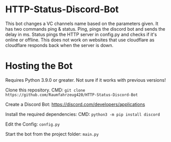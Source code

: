 # HTTP-Status-Discord-Bot
This bot changes a VC channels name based on the parameters given. It has two commands ping & status. Ping, pings the discord bot and sends the delay in ms. Status pings the HTTP server in config.py and checks if it's online or offline. This does not work on websites that use cloudflare as cloudflare responds back when the server is down.

# Hosting the Bot
Requires Python 3.9.0 or greater. Not sure if it works with previous versions!

Clone this repository. CMD: ```git clone https://github.com/Raumfahrzeug420/HTTP-Status-Discord-Bot```

Create a Discord Bot: https://discord.com/developers/applications

Install the required dependencies: CMD: ```python3 -m pip install discord```

Edit the Config: ```config.py```

Start the bot from the project folder: ```main.py```
